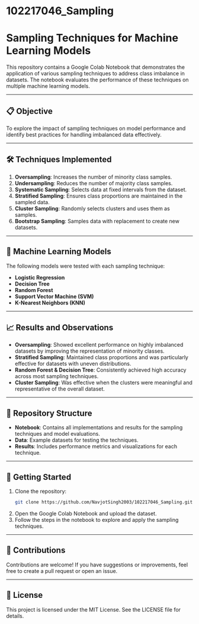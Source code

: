 # 102217046_Sampling
# Sampling Techniques for Machine Learning Models

This repository contains a Google Colab Notebook that demonstrates the application of various sampling techniques to address class imbalance in datasets. The notebook evaluates the performance of these techniques on multiple machine learning models.

---

## 📋 Objective

To explore the impact of sampling techniques on model performance and identify best practices for handling imbalanced data effectively.

---

## 🛠 Techniques Implemented

1. **Oversampling**: Increases the number of minority class samples.
2. **Undersampling**: Reduces the number of majority class samples.
3. **Systematic Sampling**: Selects data at fixed intervals from the dataset.
4. **Stratified Sampling**: Ensures class proportions are maintained in the sampled data.
5. **Cluster Sampling**: Randomly selects clusters and uses them as samples.
6. **Bootstrap Sampling**: Samples data with replacement to create new datasets.

---

## 🤖 Machine Learning Models

The following models were tested with each sampling technique:
- **Logistic Regression**
- **Decision Tree**
- **Random Forest**
- **Support Vector Machine (SVM)**
- **K-Nearest Neighbors (KNN)**

---

## 📈 Results and Observations

- **Oversampling**: Showed excellent performance on highly imbalanced datasets by improving the representation of minority classes.
- **Stratified Sampling**: Maintained class proportions and was particularly effective for datasets with uneven distributions.
- **Random Forest & Decision Tree**: Consistently achieved high accuracy across most sampling techniques.
- **Cluster Sampling**: Was effective when the clusters were meaningful and representative of the overall dataset.

---

## 📂 Repository Structure

- **Notebook**: Contains all implementations and results for the sampling techniques and model evaluations.
- **Data**: Example datasets for testing the techniques.
- **Results**: Includes performance metrics and visualizations for each technique.

---

## 🚀 Getting Started

1. Clone the repository:
   ```bash
   git clone https://github.com/NavjotSingh2003/102217046_Sampling.git
   ```
2. Open the Google Colab Notebook and upload the dataset.
3. Follow the steps in the notebook to explore and apply the sampling techniques.

---

## 🙌 Contributions

Contributions are welcome! If you have suggestions or improvements, feel free to create a pull request or open an issue.

---

## 📜 License

This project is licensed under the MIT License. See the LICENSE file for details.
